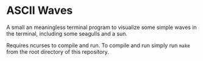 # ASCII Waves

A small an meaningless terminal program to visualize some simple waves in the
terminal, including some seagulls and a sun.

Requires ncurses to compile and run. To compile and run simply run `make` from
the root directory of this repository.
